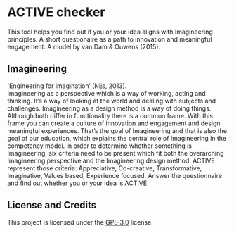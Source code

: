 # ACTIVE checker
This tool helps you find out if you or your idea aligns with Imagineering principles. A short questionaire as a path to innovation and meaningful engagement. A model by van Dam & Ouwens (2015).

## Imagineering
'Engineering for imagination’ (Nijs, 2013).  
Imagineering as a perspective which is a way of working, acting and thinking. It’s a way of looking at the world and dealing with subjects and challenges.
Imagineering as a design method is a way of doing things.
Although both differ in functionality there is a common frame. With this frame you can create a culture of innovation and engagement and design meaningful experiences. That’s the goal of Imagineering and that is also the goal of our education, which explains the central role of Imagineering in the competency model.
In order to determine whether something is Imagineering, six criteria need to be present which fit both the overarching Imagineering perspective and the Imagineering design method. ACTIVE represent those criteria: Appreciative, Co-creative, Transformative, Imaginative, Values based, Experience focused.
Answer the questionnaire and find out whether you or your idea is ACTIVE.

## License and Credits
This project is licensed under the [GPL-3.0](LICENSE) license.
